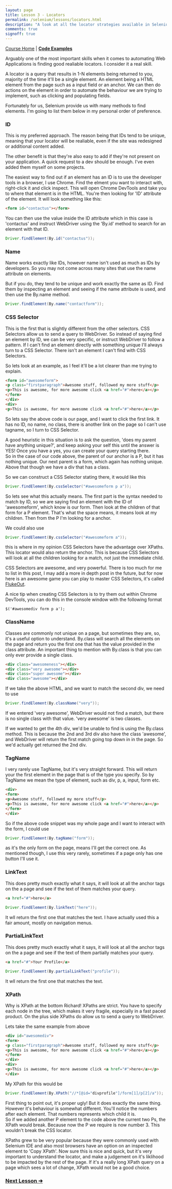 ```yaml
---
layout: page
title: Lesson 3 - Locators
permalink: /selenium/lessons/locators.html
description: "A look at all the locator strategies available in Selenium WebDriver"
comments: true
signoff: true
---
```

[Course Home](../course) \| [**Code Examples**](https://github.com/FriendlyTester/Selenium-WebDriver-Examples/blob/master/java/src/test/java/lessons/C_Locators.java)

Arguably one of the most important skills when it comes to automating Web Applications is finding good realiable locators. I consider it a real skill.   

A locator is a query that results in 1-N elements being returned to you, majority of the time it'll be a single element. An element being a HTML element from the page such as a input field or an anchor. We can then do actions on the element in order to automate the behaviour we are trying to implement, such as clicking and populating fields.

Fortunately for us, Selenium provide us with many methods to find elements. I'm going to list them below in my personal order of preference.

### ID
This is my preferred approach. The reason being that IDs tend to be unique, meaning that your locator will be realiable, even if the site was redesigned or additional content added.  

The other benefit is that they're also easy to add if they're not present on your application. A quick request to a dev should be enough. I've even added them myself on some projects.
  
The easiest way to find out if an element has an ID is to use the developer tools in a browser, I use Chrome. Find the elment you want to interact with, right-click it and click inspect. This will open Chrome DevTools and take you to where that element is in the HTML. You're then looking for 'ID' attribute of the element. It will   look something like this:

```html
<form id="contactus"></form>
```

You can then use the value inside the ID attribute which in this case is 'contactus' and instruct WebDriver using the 'By.id' method to search for an element with that ID.

```java
Driver.findElement(By.id("contactus"));
```

### Name
Name works exactly like IDs, however name isn't used as much as IDs by developers. So you may not come across many sites that use the name attribute on elements.

But if you do, they tend to be unique and work exactly the same as ID. Find them by inspecting an element and seeing if the name attribute is used, and then use the By.name method.
```java
Driver.findElement(By.name("contactform"));
```

### CSS Selector
This is the first that is slightly different from the other selectors. CSS Selectors allow us to send a query to WebDriver. So instead of saying find an element by ID, we can be very specific, or instruct WebDriver to follow a pattern. If I can't find an element directly with something unique I'll always turn to a CSS Selector. There isn't an element I can't find with CSS Selectors.

So lets look at an example, as I feel it'll be a lot clearer than me trying to explain. 
```html
<form id="awesomeform">
<p class="firstparagraph">Awesome stuff, followed my more stuff</p>
<p>This is awesome, for more awesome click <a href="#">here</a></p>
</form>
</div>
<div>
<p>This is awesome, for more awesome click <a href="#">here</a></p>
```
So lets say the above code is our page, and I want to click the first link. It has no ID, no name, no class, there is another link on the page so I can't use tagname, so I turn to CSS Selector.

A good heuristic in this situation is to ask the question, 'does my parent have anything unique?', and keep asking your self this until the answer is YES! Once you have a yes, you can create your query starting there.  
So in the case of our code above, the parent of our anchor is a P, but it has nothing unique. Our next parent is a form, which again has nothing unique. Above that though we have a div that has a class.

So we can construct a CSS Selector stating there, it would like this
```java
Driver.findElement(By.cssSelector("#awesomeform p a"));
```
So lets see what this actually means. The first part is the syntax needed to match by ID, so we are saying find an element with the ID of 'awesomeform', which know is our form. Then look at the children of that form for a P element. That's what the space means, it means look at my children. Then from the P I'm looking for a anchor.  

We could also use
```java
Driver.findElement(By.cssSelector("#awesomeform a"));
```
this is where in my opinion CSS Selectors have the advantage over XPaths. This locator would also return the anchor. This is because CSS Selectors will look at all the children looking for a match, not just the immediate child.
  
CSS Selectors are awesome, and very powerful. There is too much for me to list in this post, I may add a more in depth post in the future, but for now here is an awesome game you can play to master CSS Selectors, it's called [FlukeOut](http://flukeout.github.io/).

A nice tip when creating CSS Selectors is to try them out within Chrome DevTools, you can do this in the console window with the following format
```jshint
$('#awesomediv form p a');
```

### ClassName
Classes are commonly not unique on a page, but sometimes they are, so, it's a useful option to understand. By.class will search all the elements on the page and return you the first one that has the value provided in the class attribute. 
An important thing to mention with By.class is that you can only ever provide a single class.

```html
<div class="awesomeness"></div>
<div class="very awesome"></div>
<div class="super awesome"></div>
<div class="awesome"></div> 
```

If we take the above HTML, and we want to match the second div, we need to use
```java
Driver.findElement(By.className("very"));
```
If we entered 'very awesome', WebDriver would not find a match, but there is no single class with that value. 'very awesome' is two classes.

If we wanted to get the 4th div, we'd be unable to find is using the By.class method. This is because the 2nd and 3rd div also have the class 'awesome', and WebDriver will return the first match going top down in in the page. So we'd actually get returned the 2nd div.

### TagName
I very rarely use TagName, but it's very straight forward. This will return your the first element in the page that is of the type you specify. So by TagName we mean the type of element, such as div, p, a, input, form etc.

```html
<div>
<form>
<p>Awesome stuff, followed my more stuff</p>
<p>This is awesome, for more awesome click <a href="#">here</a></p>
</form>
</div>
```

So if the above code snippet was my whole page and I want to interact with the form, I could use
```java
Driver.findElement(By.tagName("form"));
```
as it's the only form on the page, means I'll get the correct one. As mentioned though, I use this very rarely, sometimes if a page only has one button I'll use it.

### LinkText
This does pretty much exactly what it says, it will look at all the anchor tags on the a page and see if the text of them matches your query.
```html
<a href="#">here</a>
```
```java
Driver.findElement(By.linkText("here"));
```
It wll return the first one that matches the text. I have actually used this a fair amount, mostly on navigation menus.

### PartialLinkText
This does pretty much exactly what it says, it will look at all the anchor tags on the a page and see if the text of them partially matches your query.
```html
<a href="#">Your Profile</a>
```
```java
Driver.findElement(By.partialLinkText("profile"));
```
It wll return the first one that matches the text. 

### XPath
Why is XPath at the bottom Richard! XPaths are strict. You have to specify each node in the tree, which makes it very fragile, especially in a fast paced product. On the plus side XPaths do allow us to send a query to WebDriver.

Lets take the same example from above 
```html
<div id="awesomediv">
<form>
<p class="firstparagraph">Awesome stuff, followed my more stuff</p>
<p>This is awesome, for more awesome click <a href="#">here</a></p>
</form>
</div>
<div>
<p>This is awesome, for more awesome click <a href="#">here</a></p>
</div>
```
My XPath for this would be
```java
Driver.findElement(By.XPath("//*[@id="divprofile"]/form[1]/p[2]/a"));
```
First thing to point out, it's proper ugly! But it does exactly the same thing. However it's behaviour is somewhat different. You'll notice the numbers after each element. That numbers represents which child it is.  
So if we added another P element to the code above the current two Ps, the XPath would break. Because now the P we require is now number 3. This wouldn't break the CSS locator.

XPaths grew to be very popular because they were commonly used with Selenium IDE and also most browsers have an option on an inspected element to 'Copy XPath'. Now sure this is nice and quick, but it's very important to understand the locator, and make a judgement on it's liklihood to be impacted by the rest of the page. If it's a really long XPath query on a page which sees a lot of change, XPath would not be a good choice. 

### [Next Lesson &#10132;](../lessons/interactions)